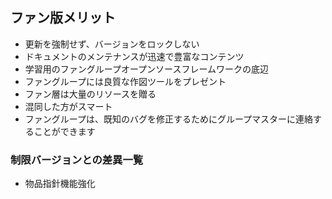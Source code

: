 ## ファン版メリット

* 更新を強制せず、バージョンをロックしない
* ドキュメントのメンテナンスが迅速で豊富なコンテンツ
* 学習用のファングループオープンソースフレームワークの底辺
* ファングループには良質な作図ツールをプレゼント
* ファン層は大量のリソースを贈る
* 混同した方がスマート
* ファングループは、既知のバグを修正するためにグループマスターに連絡することができます

### 制限バージョンとの差異一覧

* 物品指針機能強化
